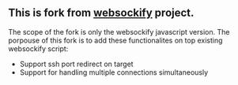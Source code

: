 ## This is fork from [websockify](https://github.com/novnc/websockify) project.
The scope of the fork is only the websockify javascript version.
The porpouse of this fork is to add these functionalites on top existing websockify script:
- Support ssh port redirect on target 
- Support for handling multiple connections simultaneously
